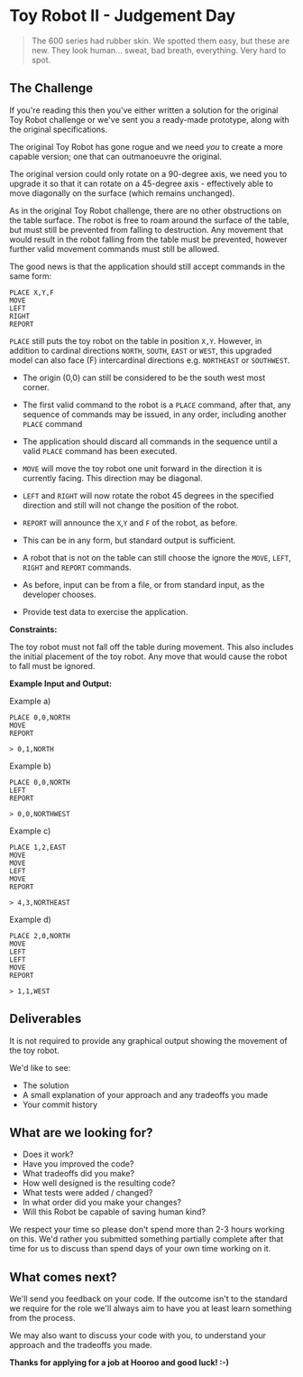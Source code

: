 ﻿# Toy Robot II - Judgement Day

> The 600 series had rubber skin. We spotted them easy, but these are new. They look human... sweat, bad breath, everything. Very hard to spot.

## The Challenge

If you're reading this then you've either written a solution for the original Toy Robot challenge or we've sent you a ready-made prototype, along with the original specifications.

The original Toy Robot has gone rogue and we need _you_ to create a more capable version; one that can outmanoeuvre the original.

The original version could only rotate on a 90-degree axis, we need you to upgrade it so that it can rotate on a 45-degree axis - effectively able to move diagonally on the surface (which remains unchanged).

As in the original Toy Robot challenge, there are no other obstructions on the table surface. The robot is free to roam around the surface of the table, but must still be prevented from falling to destruction. Any movement that would result in the robot falling from the table must be prevented, however further valid movement commands must still be allowed.

The good news is that the application should still accept commands in the same form:

```
PLACE X,Y,F
MOVE
LEFT
RIGHT
REPORT
```

`PLACE` still puts the toy robot on the table in position `X,Y`. However, in addition to cardinal directions `NORTH`, `SOUTH`, `EAST` or `WEST`, this upgraded model can also face (F) intercardinal directions e.g. `NORTHEAST` or `SOUTHWEST`.

- The origin (0,0) can still be considered to be the south west most corner.

- The first valid command to the robot is a `PLACE` command, after that, any sequence of commands may be issued, in any order, including another `PLACE` command

- The application should discard all commands in the sequence until a
valid `PLACE` command has been executed.

- `MOVE` will move the toy robot one unit forward in the direction it is currently
facing. This direction may be diagonal.

- `LEFT` and `RIGHT` will now rotate the robot 45 degrees in the specified direction and still will not change the position of the robot.

- `REPORT` will announce the `X`,`Y` and `F` of the robot, as before.

- This can be in any form, but standard output is sufficient.

- A robot that is not on the table can still choose the ignore the `MOVE`, `LEFT`, `RIGHT` and `REPORT` commands.

- As before, input can be from a file, or from standard input, as the developer chooses.

- Provide test data to exercise the application.

**Constraints:**

The toy robot must not fall off the table during movement. This also includes the initial placement of the toy robot. Any move that would cause the robot to fall must be ignored.

**Example Input and Output:**

Example a)
```
PLACE 0,0,NORTH
MOVE
REPORT

> 0,1,NORTH
```

Example b)
```
PLACE 0,0,NORTH
LEFT
REPORT

> 0,0,NORTHWEST
```

Example c)
```
PLACE 1,2,EAST
MOVE
MOVE
LEFT
MOVE
REPORT

> 4,3,NORTHEAST
```

Example d)
```
PLACE 2,0,NORTH
MOVE
LEFT
LEFT
MOVE
REPORT

> 1,1,WEST
```

## Deliverables

It is not required to provide any graphical output showing the movement of the toy robot.

We'd like to see:

- The solution
- A small explanation of your approach and any tradeoffs you made
- Your commit history

## What are we looking for?

- Does it work?
- Have you improved the code?
- What tradeoffs did you make?
- How well designed is the resulting code?
- What tests were added / changed?
- In what order did you make your changes?
- Will this Robot be capable of saving human kind?

We respect your time so please don't spend more than 2-3 hours working on this. We'd rather you submitted something partially complete after that time for us to discuss than spend days of your own time working on it.

## What comes next?

We'll send you feedback on your code. If the outcome isn't to the standard we require for the role we'll always aim to have you at least learn something from the process.

We may also want to discuss your code with you, to understand your approach and the tradeoffs you made.

**Thanks for applying for a job at Hooroo and good luck! :-)**
